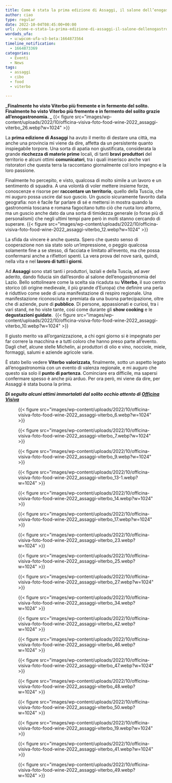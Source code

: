 ```yaml
---
title: Come è stata la prima edizione di Assaggi, il salone dell’enogastronomia laziale a Viterbo
author: ciao
type: regular
date: 2022-10-04T08:45:00+00:00
url: /come-e-stata-la-prima-edizione-di-assaggi-il-salone-dellenogastronomia-laziale-a-viterbo/
wordads_ufa:
  - u:wpcom-ufa-v3-beta:1664873564
timeline_notification:
  - 1664873369
categories:
  - Eventi
  - News
tags:
  - assaggi
  - cibo
  - food
  - viterbo

---
```

**_Finalmente ho visto Viterbo più fremente e in fermento del solito. Finalmente ho visto Viterbo più fremente e in fermento del solito grazie all’enogastronomia. _**
{{< figure src="images/wp-content/uploads/2022/10/officina-visiva-foto-food-wine-2022_assaggi-viterbo_26.webp?w=1024" >}}
 

La **prima edizione di Assaggi** ha avuto il merito di destare una città, ma anche una provincia mi viene da dire, affetta da un persistente quanto inspiegabile torpore. Una sorta di apatia non giustificata, considerata la grande **ricchezza di materie prime** locali, di tanti **bravi produttori** del territorio e alcuni ottimi **comunicatori**, tra i quali inserisco anche vari ristoratori che questa terra la raccontano giornalmente col loro impegno e la loro passione.

Finalmente ho percepito, e visto, qualcosa di molto simile a un lavoro e un sentimento di squadra. A una volontà di voler mettere insieme forze, conoscenze e risorse per **raccontare un territorio**, quello della Tuscia, che mi auguro possa uscire dal suo guscio. Un guscio sicuramente favorito dalla geografia: non è facile far parlare di sé e mettersi in mostra quando la gastronomia toscana e romana fagocitano tutto ciò che ruota loro attorno, ma un guscio anche dato da una sorta di timidezza generale (o forse più di personalismi) che negli ultimi tempi pare però in molti stanno cercando di superare. 
{{< figure src="images/wp-content/uploads/2022/10/officina-visiva-foto-food-wine-2022_assaggi-viterbo_12.webp?w=1024" >}}
 

La sfida da vincere è anche questa. Spero che questo senso di cooperazione non sia stato solo un’impressione, o peggio qualcosa solamente fine a se stesso, di facciata e limitato all’evento, ma che possa confermarsi anche a riflettori spenti. La vera prova del nove sarà, quindi, nella vita e nel **lavoro di tutti i giorni**.

Ad **Assaggi** sono stati tanti i produttori, laziali e della Tuscia, ad aver aderito, dando fiducia sin dall’esordio al salone dell’enogastronomia del Lazio. Bello sottolineare come la scelta sia ricaduta su **Viterbo**, il suo centro storico (di origine medievale, il più grande d&#8217;Europa) che definire una perla è riduttivo come sede di una manifestazione di respiro regionale. Una manifestazione riconosciuta e premiata da una buona partecipazione, oltre che di aziende, pure di **pubblico**. Di persone, appassionati e curiosi, tra i vari stand, ne ho viste tante, così come durante gli **show cooking** e le **degustazioni guidate**. 
{{< figure src="images/wp-content/uploads/2022/10/officina-visiva-foto-food-wine-2022_assaggi-viterbo_10.webp?w=1024" >}}
 

Il giusto merito va all’organizzazione, a chi ogni giorno si è impegnato per far correre la macchina e a tutti coloro che hanno preso parte all’evento. Dagli chef, alcune stelle Michelin, ai produttori di olio e vino, nocciole, miele, formaggi, salumi e aziende agricole varie.&nbsp;

È stato bello vedere **Viterbo valorizzata**, finalmente, sotto un aspetto legato all’enogastronomia con un evento di valenza regionale, e mi auguro che questo sia solo il **punto di partenza**. Cominciare era difficile, ma sapersi confermare spesso è anche più arduo. Per ora però, mi viene da dire, per Assaggi è stata buona la prima.

_**Di seguito alcuni attimi immortalati dal solito occhio attento di <a href="https://www.officinavisiva.it/" target="_blank" rel="noreferrer noopener">Officina Visiva</a>**_<figure class="wp-block-gallery has-nested-images columns-default is-cropped wp-block-gallery-17 is-layout-flex wp-block-gallery-is-layout-flex"> 
{{< figure src="images/wp-content/uploads/2022/10/officina-visiva-foto-food-wine-2022_assaggi-viterbo_6.webp?w=1024" >}}
 
{{< figure src="images/wp-content/uploads/2022/10/officina-visiva-foto-food-wine-2022_assaggi-viterbo_7.webp?w=1024" >}}
 
{{< figure src="images/wp-content/uploads/2022/10/officina-visiva-foto-food-wine-2022_assaggi-viterbo_9.webp?w=1024" >}}
 
{{< figure src="images/wp-content/uploads/2022/10/officina-visiva-foto-food-wine-2022_assaggi-viterbo_13-1.webp?w=1024" >}}
 
{{< figure src="images/wp-content/uploads/2022/10/officina-visiva-foto-food-wine-2022_assaggi-viterbo_14.webp?w=1024" >}}
 
{{< figure src="images/wp-content/uploads/2022/10/officina-visiva-foto-food-wine-2022_assaggi-viterbo_17.webp?w=1024" >}}
 
{{< figure src="images/wp-content/uploads/2022/10/officina-visiva-foto-food-wine-2022_assaggi-viterbo_23.webp?w=1024" >}}
 
{{< figure src="images/wp-content/uploads/2022/10/officina-visiva-foto-food-wine-2022_assaggi-viterbo_25.webp?w=1024" >}}
 
{{< figure src="images/wp-content/uploads/2022/10/officina-visiva-foto-food-wine-2022_assaggi-viterbo_27.webp?w=1024" >}}
 
{{< figure src="images/wp-content/uploads/2022/10/officina-visiva-foto-food-wine-2022_assaggi-viterbo_34.webp?w=1024" >}}
 
{{< figure src="images/wp-content/uploads/2022/10/officina-visiva-foto-food-wine-2022_assaggi-viterbo_42.webp?w=1024" >}}
 
{{< figure src="images/wp-content/uploads/2022/10/officina-visiva-foto-food-wine-2022_assaggi-viterbo_46.webp?w=1024" >}}
 
{{< figure src="images/wp-content/uploads/2022/10/officina-visiva-foto-food-wine-2022_assaggi-viterbo_47.webp?w=1024" >}}
 
{{< figure src="images/wp-content/uploads/2022/10/officina-visiva-foto-food-wine-2022_assaggi-viterbo_48.webp?w=1024" >}}
 
{{< figure src="images/wp-content/uploads/2022/10/officina-visiva-foto-food-wine-2022_assaggi-viterbo_50.webp?w=1024" >}}
 
{{< figure src="images/wp-content/uploads/2022/10/officina-visiva-foto-food-wine-2022_assaggi-viterbo_19.webp?w=1024" >}}
 
{{< figure src="images/wp-content/uploads/2022/10/officina-visiva-foto-food-wine-2022_assaggi-viterbo_41.webp?w=1024" >}}
 
{{< figure src="images/wp-content/uploads/2022/10/officina-visiva-foto-food-wine-2022_assaggi-viterbo_49.webp?w=1024" >}}
 </figure>